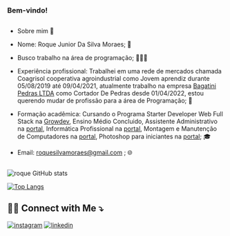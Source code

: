### Bem-vindo! 
##

- Sobre mim 🤔

- Nome: Roque Junior Da Silva Moraes; 🔭

- Busco trabalho na área de programação; 👨🏻‍💻

- Experiência profissional: Trabalhei em uma rede de mercados chamada Coagrisol cooperativa agroindustrial como Jovem aprendiz durante 05/08/2019 até 09/04/2021, atualmente trabalho na empresa [Bagatini Pedras LTDA](https://www.bagatinipedras.com.br/) como Cortador De Pedras desde 01/04/2022, estou querendo mudar de profissão para a área de Programação; 💼

- Formação acadêmica: Cursando o Programa Starter Developer Web Full Stack na [Growdev](https://www.growdev.com.br/), 
 Ensino Médio Concluido, 
 Assistente Administrativo na [portal](https://escolaporthal.com.br/),
 Informática Profissional na [portal](https://escolaporthal.com.br/),
 Montagem e Manutenção de Computadores na [portal](https://escolaporthal.com.br/),
 Photoshop para iniciantes na [portal](https://escolaporthal.com.br/); 🎓

- Email: [roquesilvamoraes@gmail.com]() ; 🌐
##
![roque GitHub stats](https://github-readme-stats.vercel.app/api?username=roque-junior&show_icons=true&theme=radical)

[![Top Langs](https://github-readme-stats.vercel.app/api/top-langs/?username=roque-junior&hide_progresst=true)](https://github.com/roque-junior/github-readme-stats)

## 🤝🏻 Connect with Me ⤵️
                                                      
[![instagram](https://img.shields.io/badge/Instagram-E4405F?style=for-the-badge&logo=instagram&logoColor=white)](https://www.instagram.com/roque_s_moraes/)
[![linkedin](https://img.shields.io/badge/LinkedIn-0077B5?style=for-the-badge&logo=linkedin&logoColor=white)](https://www.linkedin.com/in/roque-junior-da-silva-moraes-b71226273/)


